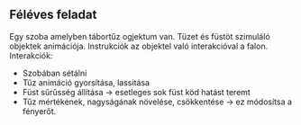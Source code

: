 ## Féléves feladat

Egy szoba amelyben tábortűz ogjektum van. Tüzet és füstöt szimuláló objektek animációja.
Instrukciók az objektel való interakcióval a falon.
Interakciók:

 - Szobában sétálni
 - Tűz animáció gyorsítása, lassitása
 - Füst sűrűsség állítása -> esetleges sok füst köd hatást teremt
 - Tűz mértékének, nagyságának növelése, csökkentése -> ez módosítsa a fényerőt.
